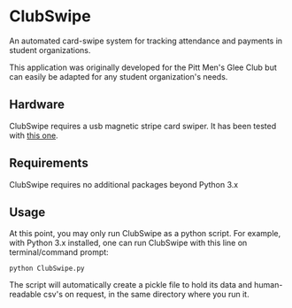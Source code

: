 # ClubSwipe
An automated card-swipe system for tracking attendance and payments in student organizations.

This application was originally developed for the Pitt Men's Glee Club but can easily be adapted for any student organization's needs.

## Hardware
ClubSwipe requires a usb magnetic stripe card swiper. It has been tested with [this one](https://www.amazon.com/gp/product/B01DVWQ2BO/ref=oh_aui_search_detailpage?ie=UTF8&psc=1).

## Requirements
ClubSwipe requires no additional packages beyond Python 3.x

## Usage
At this point, you may only run ClubSwipe as a python script. For example, with Python 3.x installed, one can run ClubSwipe with this line on terminal/command prompt:
```
python ClubSwipe.py
```
The script will automatically create a pickle file to hold its data and human-readable csv's on request, in the same directory where you run it.